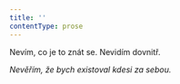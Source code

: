 ```yaml
---
title: ''
contentType: prose
---
```


Nevím, co je to znát se. Nevidím dovnitř.

_Nevěřím, že bych existoval kdesi za sebou._
